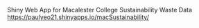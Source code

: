 Shiny Web App for Macalester College Sustainability Waste Data
https://paulyeo21.shinyapps.io/macSustainability/  
